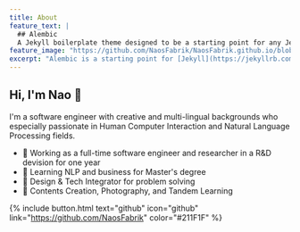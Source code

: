 ```yaml
---
title: About 
feature_text: |
  ## Alembic
  A Jekyll boilerplate theme designed to be a starting point for any Jekyll website
feature_image: "https://github.com/NaosFabrik/NaosFabrik.github.io/blob/main/assets/logos/header.png"
excerpt: "Alembic is a starting point for [Jekyll](https://jekyllrb.com/) projects. Rather than starting from scratch, this boilerplate is designed to get the ball rolling immediately. Install it, configure it, tweak it, push it."
---
```


## Hi, I'm Nao 👋
I'm a software engineer with creative and multi-lingual backgrounds who especially passionate in Human Computer Interaction and Natural Language Processing fields. 

- 🦊 Working as a full-time software engineer and researcher in a R&D devision for one year
- 🚀 Learning NLP and business for Master's degree
- 🎨 Design & Tech Integrator for problem solving
- 🌱 Contents Creation, Photography, and Tandem Learning 

{% include button.html text="github" icon="github" link="https://github.com/NaosFabrik" color="#211F1F" %} 
